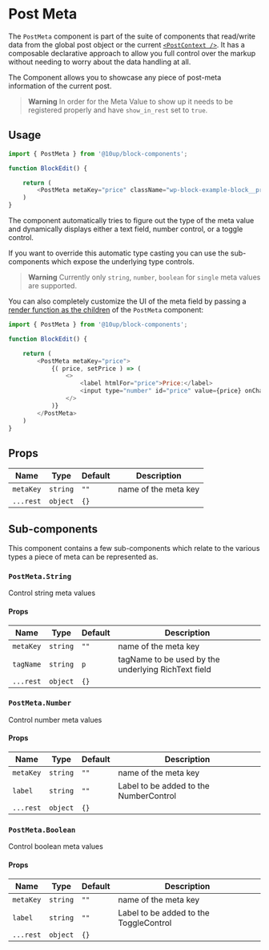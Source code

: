# Post Meta

The `PostMeta` component is part of the suite of components that read/write data from the global post object or the current [`<PostContext />`](../post-context/). It has a composable declarative approach to allow you full control over the markup without needing to worry about the data handling at all.

The Component allows you to showcase any piece of post-meta information of the current post.

> **Warning**
> In order for the Meta Value to show up it needs to be registered properly and have `show_in_rest` set to `true`.

## Usage

```js
import { PostMeta } from '@10up/block-components';

function BlockEdit() {

    return (
        <PostMeta metaKey="price" className="wp-block-example-block__price" />
    )
}
```

The component automatically tries to figure out the type of the meta value and dynamically displays either a text field, number control, or a toggle control.

If you want to override this automatic type casting you can use the sub-components which expose the underlying type controls.

> **Warning**
> Currently only `string`, `number`, `boolean` for `single` meta values are supported.

You can also completely customize the UI of the meta field by passing a [render function as the children](https://reactpatterns.js.org/docs/function-as-child-component/) of the `PostMeta` component:

```js
import { PostMeta } from '@10up/block-components';

function BlockEdit() {

    return (
        <PostMeta metaKey="price">
            {( price, setPrice ) => (
                <>
                    <label htmlFor="price">Price:</label>
                    <input type="number" id="price" value={price} onChange={setPrice} placeholder="10" />
                </>
            )}
        </PostMeta>
    )
}
```

## Props

| Name       | Type              | Default  |  Description                                                   |
| ---------- | ----------------- | -------- | -------------------------------------------------------------- |
| `metaKey` | `string` | `""` | name of the meta key |
| `...rest` | `object` | `{}` |  |

## Sub-components

This component contains a few sub-components which relate to the various types a piece of meta can be represented as.

### `PostMeta.String`

Control string meta values

#### Props

| Name       | Type              | Default  |  Description                                                   |
| ---------- | ----------------- | -------- | -------------------------------------------------------------- |
| `metaKey` | `string` | `""` | name of the meta key |
| `tagName` | `string` | `p` | tagName to be used by the underlying RichText field |
| `...rest` | `object` | `{}` |  |

### `PostMeta.Number`

Control number meta values

#### Props

| Name       | Type              | Default  |  Description                                                   |
| ---------- | ----------------- | -------- | -------------------------------------------------------------- |
| `metaKey` | `string` | `""` | name of the meta key |
| `label` | `string` | `""` | Label to be added to the NumberControl |
| `...rest` | `object` | `{}` |  |

### `PostMeta.Boolean`

Control boolean meta values

#### Props

| Name       | Type              | Default  |  Description                                                   |
| ---------- | ----------------- | -------- | -------------------------------------------------------------- |
| `metaKey` | `string` | `""` | name of the meta key |
| `label` | `string` | `""` | Label to be added to the ToggleControl |
| `...rest` | `object` | `{}` |  |
